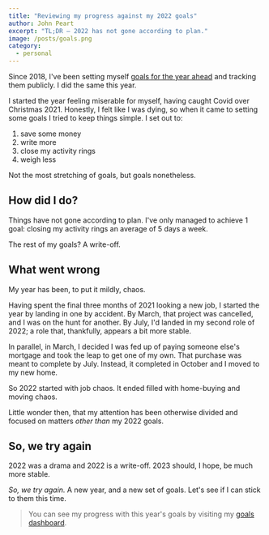 ```yaml
---
title: "Reviewing my progress against my 2022 goals"
author: John Peart
excerpt: "TL;DR – 2022 has not gone according to plan."
image: /posts/goals.png
category:
  - personal
---
```


Since 2018, I've been setting myself [goals for the year ahead](https://www.johnpe.art/goals/) and tracking them publicly. I did the same this year.

I started the year feeling miserable for myself, having caught Covid over Christmas 2021. Honestly, I felt like I was dying, so when it came to setting some goals I tried to keep things simple. I set out to:

1. save some money
2. write more
3. close my activity rings
4. weigh less

Not the most stretching of goals, but goals nonetheless.

## How did I do?

Things have not gone according to plan. I've only managed to achieve 1 goal: closing my activity rings an average of 5 days a week.

The rest of my goals? A write-off.

## What went wrong

My year has been, to put it mildly, chaos.

Having spent the final three months of 2021 looking a new job, I started the year by landing in one by accident. By March, that project was cancelled, and I was on the hunt for another. By July, I'd landed in my second role of 2022; a role that, thankfully, appears a bit more stable.

In parallel, in March, I decided I was fed up of paying someone else's mortgage and took the leap to get one of my own. That purchase was meant to complete by July. Instead, it completed in October and I moved to my new home.

So 2022 started with job chaos. It ended filled with home-buying and moving chaos.

Little wonder then, that my attention has been otherwise divided and focused on matters _other than_ my 2022 goals.

## So, we try again

2022 was a drama and 2022 is a write-off. 2023 should, I hope, be much more stable.

_So, we try again._ A new year, and a new set of goals. Let's see if I can stick to them this time.

> You can see my progress with this year's goals by visiting my [goals dashboard](/goals/2022).
